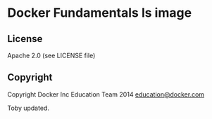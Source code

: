 Docker Fundamentals ls image
============================

## License

Apache 2.0 (see LICENSE file)

## Copyright

Copyright Docker Inc Education Team 2014 <education@docker.com>

Toby updated.
